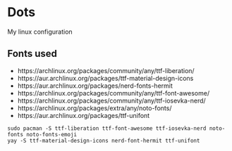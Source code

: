 # Dots
My linux configuration

<h2> Fonts used </h2>
<ul>
  <li>https://archlinux.org/packages/community/any/ttf-liberation/</li>
  <li>https://aur.archlinux.org/packages/ttf-material-design-icons</li>
  <li>https://aur.archlinux.org/packages/nerd-fonts-hermit</li>
  <li>https://archlinux.org/packages/community/any/ttf-font-awesome/</li>
  <li>https://archlinux.org/packages/community/any/ttf-iosevka-nerd/</li>
  <li>https://archlinux.org/packages/extra/any/noto-fonts/</li>
  <li>https://aur.archlinux.org/packages/ttf-unifont</li>
</ul> 
<code>sudo pacman -S ttf-liberation ttf-font-awesome ttf-iosevka-nerd noto-fonts noto-fonts-emoji</code> <br>
<code>yay -S ttf-material-design-icons nerd-font-hermit ttf-unifont</code>

